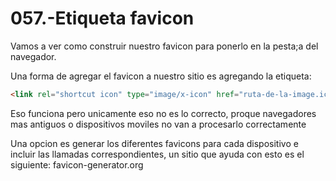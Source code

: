 057.-Etiqueta favicon
===

Vamos a ver como construir nuestro favicon para ponerlo en la pesta;a del navegador.


Una forma de agregar el favicon a nuestro sitio es agregando la etiqueta:
```html
<link rel="shortcut icon" type="image/x-icon" href="ruta-de-la-image.ico">
```

Eso funciona pero unicamente eso no es lo correcto, proque navegadores mas antiguos o dispositivos moviles no van a procesarlo correctamente

Una opcion es generar los diferentes favicons para cada dispositivo e incluir las llamadas correspondientes, un sitio que ayuda con esto es el siguiente: favicon-generator.org